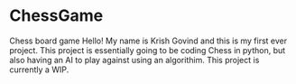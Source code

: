 # ChessGame
Chess board game
Hello! My name is Krish Govind and this is my first ever project. This project is essentially going to be coding Chess in python, 
but also having an AI to play against using an algorithim. This project is currently a WIP.
